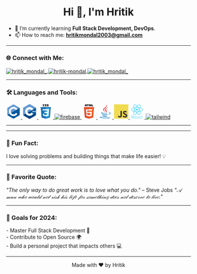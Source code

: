 <h1 align="center">Hi 👋, I'm Hritik</h1>


- 🌱 I’m currently learning **Full Stack Development, DevOps**.
- 📫 How to reach me: **hritikmondal2003@gmail.com**

---

<h3 align="left">🌐 Connect with Me:</h3>
<p align="left">
  <a href="https://x.com/hritik_mondal_" target="blank">
    <img align="center" src="https://raw.githubusercontent.com/rahuldkjain/github-profile-readme-generator/master/src/images/icons/Social/twitter.svg" alt="hritik_mondal_" height="30" width="40" />
  </a>
  <a href="https://www.linkedin.com/in/hritik-mondal-1ba297325/?utm_source=share&utm_campaign=share_via&utm_content=profile&utm_medium=android_app" target="blank">
    <img align="center" src="https://raw.githubusercontent.com/rahuldkjain/github-profile-readme-generator/master/src/images/icons/Social/linked-in-alt.svg" alt="hritik-mondal" height="30" width="40" />
  </a>
  <a href="https://instagram.com/hritik_mondal_" target="blank">
    <img align="center" src="https://raw.githubusercontent.com/rahuldkjain/github-profile-readme-generator/master/src/images/icons/Social/instagram.svg" alt="hritik_mondal_" height="30" width="40" />
  </a>
</p>

---

<h3 align="left">🛠️ Languages and Tools:</h3>
<p align="left">
  <a href="https://www.cprogramming.com/" target="_blank" rel="noreferrer">
    <img src="https://raw.githubusercontent.com/devicons/devicon/master/icons/c/c-original.svg" alt="c" width="40" height="40" />
  </a>
  <a href="https://www.w3schools.com/cpp/" target="_blank" rel="noreferrer">
    <img src="https://raw.githubusercontent.com/devicons/devicon/master/icons/cplusplus/cplusplus-original.svg" alt="cplusplus" width="40" height="40" />
  </a>
  <a href="https://www.w3schools.com/css/" target="_blank" rel="noreferrer">
    <img src="https://raw.githubusercontent.com/devicons/devicon/master/icons/css3/css3-original-wordmark.svg" alt="css3" width="40" height="40" />
  </a>
  <a href="https://firebase.google.com/" target="_blank" rel="noreferrer">
    <img src="https://www.vectorlogo.zone/logos/firebase/firebase-icon.svg" alt="firebase" width="40" height="40" />
  </a>
  <a href="https://www.w3.org/html/" target="_blank" rel="noreferrer">
    <img src="https://raw.githubusercontent.com/devicons/devicon/master/icons/html5/html5-original-wordmark.svg" alt="html5" width="40" height="40" />
  </a>
  <a href="https://www.java.com" target="_blank" rel="noreferrer">
    <img src="https://raw.githubusercontent.com/devicons/devicon/master/icons/java/java-original.svg" alt="java" width="40" height="40" />
  </a>
  <a href="https://developer.mozilla.org/en-US/docs/Web/JavaScript" target="_blank" rel="noreferrer">
    <img src="https://raw.githubusercontent.com/devicons/devicon/master/icons/javascript/javascript-original.svg" alt="javascript" width="40" height="40" />
  </a>
  <a href="https://reactjs.org/" target="_blank" rel="noreferrer">
    <img src="https://raw.githubusercontent.com/devicons/devicon/master/icons/react/react-original-wordmark.svg" alt="react" width="40" height="40" />
  </a>
  <a href="https://tailwindcss.com/" target="_blank" rel="noreferrer">
    <img src="https://www.vectorlogo.zone/logos/tailwindcss/tailwindcss-icon.svg" alt="tailwind" width="40" height="40" />
  </a>
</p>

---


---

<h3 align="left">🌟 Fun Fact:</h3>
<p align="left">
  I love solving problems and building things that make life easier! 💡
</p>

---

<h3 align="left">📜 Favorite Quote:</h3>
<p align="left">
  <i>"The only way to do great work is to love what you do."</i> – Steve Jobs
  <i>"𝒜 𝓂𝒶𝓃 𝓌𝒽𝑜 𝓌𝑜𝓊𝓁𝒹 𝓃𝑜𝓉 𝓇𝒾𝓈𝓀 𝒽𝒾𝓈 𝓁𝒾𝒻𝑒 𝒻𝑜𝓇 𝓈𝑜𝓂𝑒𝓉𝒽𝒾𝓃𝑔 𝒹𝑜𝑒𝓈 𝓃𝑜𝓉 𝒹𝑒𝓈𝑒𝓇𝓋𝑒 𝓉𝑜 𝓁𝒾𝓋𝑒."</i>
</p>


---

<h3 align="left">🎯 Goals for 2024:</h3>
<p align="left">
  - Master Full Stack Development 🚀<br>
  - Contribute to Open Source 🌍<br>
  - Build a personal project that impacts others 💻
</p>

---

<p align="center">Made with ❤️ by Hritik</p>
